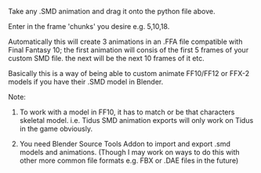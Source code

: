 Take any .SMD animation and drag it onto the python file above.

Enter in the frame 'chunks' you desire e.g. 5,10,18.

Automatically this will create 3 animations in an .FFA file compatible with Final Fantasy 10;
the first animation will consis of the first 5 frames of your custom SMD file. the next will be the next 10 frames of it etc.

Basically this is a way of being able to custom animate FF10/FF12 or FFX-2 models if you have their .SMD model in Blender.

Note:
1) To work with a model in FF10, it has to match or be that characters skeletal model. i.e. Tidus SMD animation exports will only work on Tidus in the game obviously.

2) You need Blender Source Tools Addon to import and export .smd models and animations.
(Though I may work on ways to do this with other more common file formats e.g. FBX or .DAE files in the future)

